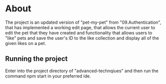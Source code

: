 # About
The project is an updated version of "pet-my-pet" from "09.Authentication", that has implemented a working edit page, that allows the current user to edit the pet that they have created and functionality that allows users to "like" pets and save the user's ID to the like collection and display all of the given likes on a pet.

## Running the project
Enter into the project directory of "advanced-technqiues" and then run the command npm start in your preferred ide.
